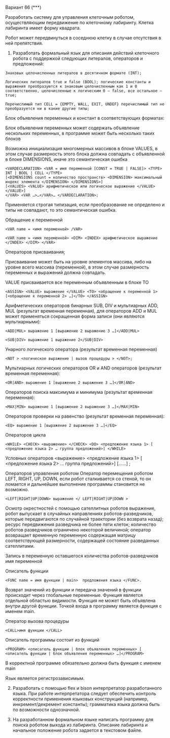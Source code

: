 Вариант 66 (***)
 

Разработать систему для управления клеточным роботом, осуществляющим передвижение по клеточному лабиринту. Клетка лабиринта имеет форму квадрата.

Робот может передвинуться в соседнюю клетку в случае отсутствия в ней препятствия.

  1. Разработать формальный язык для описания действий клеточного робота с поддержкой следующих литералов, операторов и предложений:

	Знаковых целочисленных литералов в десятичном формате (INT);

	Логических литералов true и false (BOOL); логические константы и выражения преобразуются к знаковым целочисленным как 1 и 0 соответственно, целочисленные к логическим 0 – false, все остальное – true;

	Перечислимый тип CELL = {EMPTY, WALL, EXIT, UNDEF} перечислимый тип не преобразуется ни в какие другие типы;
	
Блок объявления переменных и констант в соответствующих форматах:

Блок объявления переменных может содержать объявление нескольких переменных, в программе может быть несколько таких блоков

Возможна инициализация многомерных массивов в блоке VALUES, в этом случае размерность этого блока должна совпадать с объявленной в блоке DIMENSIONS, иначе это семантическая ошибка

 

	<VARDECLARATION> <VAR = имя переменной [CONST = TRUE | FALSE]> <TYPE> INT | BOOL | CELL </TYPE> 
	[<DIMENSIONS count = количество пространств> <DIMENSION> максимальный индекс элемента </DIMENSION> </DIMENSIONS>] 
	[<VALUES> <VALUE> арифметическое или логическое выражение </VALUE> </VALUE>]
	</VAR> <VAR …>…</VAR>… </VARDECLARATION>;

 

Применяется строгая типизация, если преобразование не определено и типы не совпадают, то это семантическая ошибка.

 

Обращение к переменной

	<VAR name = <имя переменной> /VAR>

	<VAR name = <имя переменной> <DIM> <INDEX> арифметическое выражение </INDEX> </DIM> </VAR>

Операторов присваивания;

Присваивание может быть на уровне элементов массива, либо на уровне всего массива (переменной), в этом случае размерность переменных и выражений должна совпадать.

VALUE присваивается все переменным объявленным в блоке TO

	<ASSIGN> <VALUE> выражение </VALUE> <TO> <обращение к переменной 1> [<обращение к переменной 2> …]</TO> </ASSIGN>

 

Арифметических операторов  бинарных SUB, DIV и мультиарных ADD, MUL  (результат временная переменная), для операторов ADD и MUL может применяться сокращенная форма записи (они являются мультиарными):

	<ADD|MUL> выражение 1 [выражение 2 выражение 3 …]</ADD|MUL>

	<SUB|DIV> выражение 1 выражение 2</SUB|DIV>

Унарного логического оператора (результат временная переменная)

	<NOT > <логическое выражение | вызов процедуры > </NOT>;

Мультиарных логических операторов OR и AND операторов (результат временная переменная):

	<OR|AND> выражение 1 [выражение 2 выражение 3 …]</OR|AND>

Операторов поиска максимума и минимума (результат временная переменная):

	<MAX|MIN> выражение 1 [выражение 2 выражение 3 …]</MAX|MIN>

Операторов проверки на равенство (результат временная переменная):

	<EQ> выражение 1 [выражение 2 выражение 3 …]</EQ>

 

 

Операторов цикла 

	<WHILE> <CHECK> <выражение> </CHECK> <DO> <предложение языка 1> [ <предложение языка 2> … группа предложений>] </WHILE>

Условных операторов <SWITCH> <CONDITION> <CHECK> <выражение> </CHECK> 
	<DO> <предложение языка 1> [ <предложение языка 2> … группа предложений>]</DO>
	</CONDITION> [<CONDITION>…</CONDITION>…] </SWITCH>;

Операторов управления роботом
Оператор перемещения роботом LEFT, RIGHT, UP, DOWN, если робот сталкивается со стеной, то он ломается и дальнейшее выполнение программы становится не возможно.

	<LEFT|RIGHT|UP|DOWN> выражение </ LEFT|RIGHT|UP|DOWN >

Осмотр окрестностей с помощью сателлитных роботов 
	<SENDDRONS>выражение</SENDDRONS>, 
робот выпускает в случайных направлениях роботов-разведчиков, которые передвигаются по случайной траектории (без возврата назад); 
ресурс передвижения разведчика не более пяти клеток; количество роботов разведчиков ограничено некоторой величиной; 
оператор возвращает временную переменную содержащая матрицу соответствующей размерности, содержащей состояние разведанных  сателлитами.

Запись в переменную оставшегося количества роботов-разведчиков 
	<GETDRONSCOUNT> имя переменной </GETDRONSCOUNT>

Описатель функции

	<FUNC name = имя функции | main>  предложения языка </FUNC>. 
Возврат значений из функции и передача значений в функции происходит через глобальные переменные. 
Функция является отдельной областью видимости. Функция не может быть объявлена внутри другой функции. 
Точкой входа в программу является функция с именем main.

Оператор вызова процедуры

	<CALL>имя функции </CALL>

Описатель программы состоит из функций

	<PROGRAM> <описатель функции | блок объявления переменных> [ <описатель функции | блок объявления переменных> …]</PROGRAM>

В корректной программе обязательно должна быть функция с именем main

 

Язык является регистрозависимым.

 

2. Разработать с помощью flex и bison интерпретатор разработанного языка. 
При работе интерпретатора следует обеспечить контроль корректности применения языковых конструкций (например, инкремент/декремент константы); 
грамматика языка должна быть по возможности однозначной.

 

3. На разработанном формальном языке написать программу для поиска роботом выхода из лабиринта. 
Описание лабиринта и начальное положение робота задается в текстовом файле.
